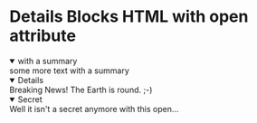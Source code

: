 # Details Blocks HTML with open attribute

<details open>
<summary>with a summary</summary>
some more text with a summary
</details>

<details open="true">
  Breaking News! The Earth is round. ;-)
</details>

<!--- since open is a boolean, with it present at all the details block is open!
--->
<details open="false">
<summary>Secret</summary>
Well it isn't a secret anymore with this open...
</details>

